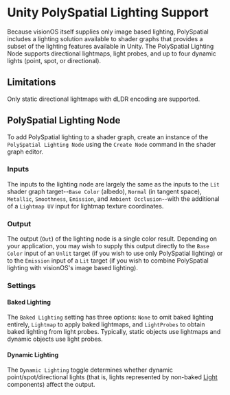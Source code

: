 # Unity PolySpatial Lighting Support
Because visionOS itself supplies only image based lighting, PolySpatial includes a lighting solution available to shader graphs that provides a subset of the lighting features available in Unity.  The PolySpatial Lighting Node supports directional lightmaps, light probes, and up to four dynamic lights (point, spot, or directional).

## Limitations
Only static directional lightmaps with dLDR encoding are supported.

## PolySpatial Lighting Node
To add PolySpatial lighting to a shader graph, create an instance of the `PolySpatial Lighting Node` using the `Create Node` command in the shader graph editor.

### Inputs
The inputs to the lighting node are largely the same as the inputs to the `Lit` shader graph target--`Base Color` (albedo), `Normal` (in tangent space), `Metallic`, `Smoothness`, `Emission`, and `Ambient Occlusion`--with the additional of a `Lightmap UV` input for lightmap texture coordinates.

### Output
The output (`Out`) of the lighting node is a single color result.  Depending on your application, you may wish to supply this output directly to the `Base Color` input of an `Unlit` target (if you wish to use only PolySpatial lighting) or to the `Emission` input of a `Lit` target (if you wish to combine PolySpatial lighting with visionOS's image based lighting).

### Settings

#### Baked Lighting
The `Baked Lighting` setting has three options: `None` to omit baked lighting entirely, `Lightmap` to apply baked lightmaps, and `LightProbes` to obtain baked lighting from light probes.  Typically, static objects use lightmaps and dynamic objects use light probes.

#### Dynamic Lighting
The `Dynamic Lighting` toggle determines whether dynamic point/spot/directional lights (that is, lights represented by non-baked [Light](https://docs.unity3d.com/ScriptReference/Light.html) components) affect the output.
